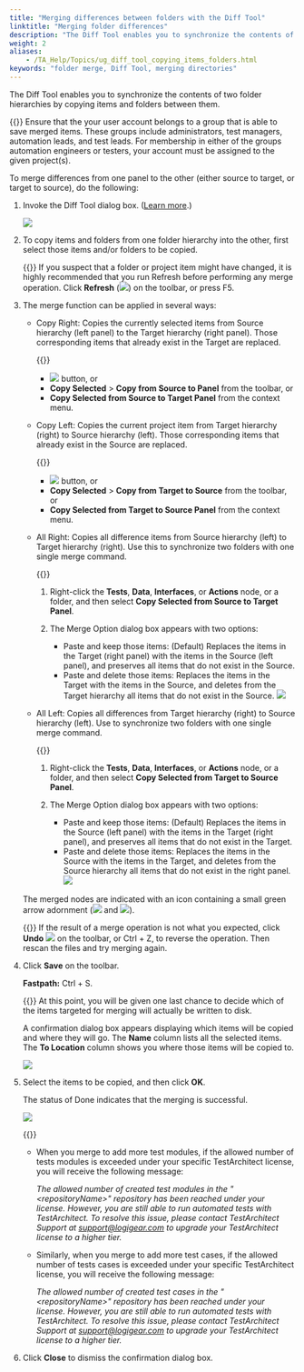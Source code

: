```yaml
--- 
title: "Merging differences between folders with the Diff Tool"
linktitle: "Merging folder differences"
description: "The Diff Tool enables you to synchronize the contents of two folder hierarchies by copying items and folders between them."
weight: 2
aliases: 
    - /TA_Help/Topics/ug_diff_tool_copying_items_folders.html
keywords: "folder merge, Diff Tool, merging directories"
---
```


The Diff Tool enables you to synchronize the contents of two folder hierarchies by copying items and folders between them.

{{<remember>}} Ensure that the your user account belongs to a group that is able to save merged items. These groups include administrators, test managers, automation leads, and test leads. For membership in either of the groups automation engineers or testers, your account must be assigned to the given project\(s\).

To merge differences from one panel to the other \(either source to target, or target to source\), do the following:

1.  Invoke the Diff Tool dialog box. \([Learn more](/user-guide/getting-started/working-with-testarchitect-client/advanced-features-of-testarchitect-client/diff-tool/using-diff-tool-for-folder-comparisons/comparing-folders).\)

    ![](/images/TA_Help/Images/Diff_tool_merge_item_dlg.png)

2.  To copy items and folders from one folder hierarchy into the other, first select those items and/or folders to be copied.

    {{<important>}} If you suspect that a folder or project item might have changed, it is highly recommended that you run Refresh before performing any merge operation. Click **Refresh** \(![](/images/TA_Help/Images/btn_refresh_diff_tool.png)\) on the toolbar, or press F5.

3.  The merge function can be applied in several ways:

    -   Copy Right: Copies the currently selected items from Source hierarchy \(left panel\) to the Target hierarchy \(right panel\). Those corresponding items that already exist in the Target are replaced.

        {{<note>}}

        -   ![](/images/TA_Help/Images/Diff_tool_copy_right_btn.png) button, or
        -   **Copy Selected** \> **Copy from Source to Panel** from the toolbar, or
        -   **Copy Selected from Source to Target Panel** from the context menu.
    -   Copy Left: Copies the current project item from Target hierarchy \(right\) to Source hierarchy \(left\). Those corresponding items that already exist in the Source are replaced.

        {{<note>}}

        -   ![](/images/TA_Help/Images/Diff_tool_copy_left_btn.png) button, or
        -   **Copy Selected** \> **Copy from Target to Source** from the toolbar, or
        -   **Copy Selected from Target to Source Panel** from the context menu.
    -   All Right: Copies all difference items from Source hierarchy \(left\) to Target hierarchy \(right\). Use this to synchronize two folders with one single merge command.

        {{<note>}}

        1.  Right-click the **Tests**, **Data**, **Interfaces**, or **Actions** node, or a folder, and then select **Copy Selected from Source to Target Panel**.
        2.  The Merge Option dialog box appears with two options:

            -   Paste and keep those items: \(Default\) Replaces the items in the Target \(right panel\) with the items in the Source \(left panel\), and preserves all items that do not exist in the Source.
            -   Paste and delete those items: Replaces the items in the Target with the items in the Source, and deletes from the Target hierarchy all items that do not exist in the Source.
            ![](/images/TA_Help/Images/Merge_options_dlg.png)

    -   All Left: Copies all differences from Target hierarchy \(right\) to Source hierarchy \(left\). Use to synchronize two folders with one single merge command.

        {{<note>}}

        1.  Right-click the **Tests**, **Data**, **Interfaces**, or **Actions** node, or a folder, and then select **Copy Selected from Target to Source Panel**.
        2.  The Merge Option dialog box appears with two options:

            -   Paste and keep those items: \(Default\) Replaces the items in the Source \(left panel\) with the items in the Target \(right panel\), and preserves all items that do not exist in the Target.
            -   Paste and delete those items: Replaces the items in the Source with the items in the Target, and deletes from the Source hierarchy all items that do not exist in the right panel.
            ![](/images/TA_Help/Images/Merge_options_dlg.png)

    The merged nodes are indicated with an icon containing a small green arrow adornment \(![](/images/TA_Help/Images/left_green.png) and ![](/images/TA_Help/Images/right_green.png)\).

    {{<tip>}} If the result of a merge operation is not what you expected, click **Undo** ![](/images/TA_Help/Images/btn_undo_diff_tool.png) on the toolbar, or Ctrl + Z, to reverse the operation. Then rescan the files and try merging again.

4.  Click **Save** on the toolbar.

    **Fastpath:** Ctrl + S.

    {{<note>}} At this point, you will be given one last chance to decide which of the items targeted for merging will actually be written to disk.

    A confirmation dialog box appears displaying which items will be copied and where they will go. The **Name** column lists all the selected items. The **To Location** column shows you where those items will be copied to.

    ![](/images/TA_Help/Images/Diff_tool_merge_confirmation_dlg.png)

5.  Select the items to be copied, and then click **OK**.

    The status of Done indicates that the merging is successful.

    ![](/images/TA_Help/Images/Diff_tool_merge_confirmation_dlg_status.png)

    {{<important>}}

    -   When you merge to add more test modules, if the allowed number of tests modules is exceeded under your specific TestArchitect license, you will receive the following message:

        *The allowed number of created test modules in the "<repositoryName\>" repository has been reached under your license. However, you are still able to run automated tests with TestArchitect. To resolve this issue, please contact TestArchitect Support at [support@logigear.com](mailto:support@logigear.com) to upgrade your TestArchitect license to a higher tier.*

    -   Similarly, when you merge to add more test cases, if the allowed number of tests cases is exceeded under your specific TestArchitect license, you will receive the following message:

        *The allowed number of created test cases in the "<repositoryName\>" repository has been reached under your license. However, you are still able to run automated tests with TestArchitect. To resolve this issue, please contact TestArchitect Support at [support@logigear.com](mailto:support@logigear.com) to upgrade your TestArchitect license to a higher tier.*

6.  Click **Close** to dismiss the confirmation dialog box.



